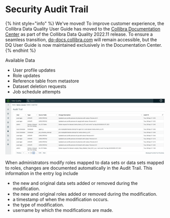 # Security Audit Trail

{% hint style="info" %}
We've moved! To improve customer experience, the Collibra Data Quality User Guide has moved to the [Collibra Documentation Center](https://productresources.collibra.com/docs/collibra/latest/Content/DataQuality/DQAdmin/Security%20Audit%20Trail.htm) as part of the Collibra Data Quality 2022.11 release. To ensure a seamless transition, [dq-docs.collibra.com](http://dq-docs.collibra.com/) will remain accessible, but the DQ User Guide is now maintained exclusively in the Documentation Center.
{% endhint %}

Available Data

* User profile updates
* Role updates
* Reference table from metastore
* Dataset deletion requests
* Job schedule attempts

![](<../../.gitbook/assets/image (161).png>)

When administrators modify roles mapped to data sets or data sets mapped to roles, changes are documented automatically in the Audit Trail. This information in the entry log include

* the new and original data sets added or removed during the modification.
* the new and original roles added or removed during the modification.
* a timestamp of when the modification occurs.
* the type of modification.
* username by which the modifications are made.

